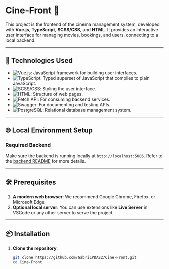 # Cine-Front 🎥
This project is the frontend of the cinema management system, developed with **Vue.js**, **TypeScript**, **SCSS/CSS**, and **HTML**. It provides an interactive user interface for managing movies, bookings, and users, connecting to a local backend.

---

## 🚀 Technologies Used

- ![Vue.js](https://img.shields.io/badge/-Vue.js-4FC08D?logo=vue.js&logoColor=white): JavaScript framework for building user interfaces.
- ![TypeScript](https://img.shields.io/badge/-TypeScript-007ACC?logo=typescript&logoColor=white): Typed superset of JavaScript that compiles to plain JavaScript.
- ![SCSS/CSS](https://img.shields.io/badge/-SCSS/CSS-CC6699?logo=sass&logoColor=white): Styling the user interface.
- ![HTML](https://img.shields.io/badge/-HTML-E34F26?logo=html5&logoColor=white): Structure of web pages.
- ![Fetch API](https://img.shields.io/badge/-Fetch%20API-007ACC?logo=javascript&logoColor=white): For consuming backend services.
- ![Swagger](https://img.shields.io/badge/-Swagger-85EA2D?logo=swagger&logoColor=black): For documenting and testing APIs.
- ![PostgreSQL](https://img.shields.io/badge/-PostgreSQL-336791?logo=postgresql&logoColor=white): Relational database management system.

---

## 🌐 Local Environment Setup

### Required Backend

Make sure the backend is running locally at `http://localhost:5006`. Refer to the [backend README](https://github.com/GabriLPDA22/Cine-Back) for more details.

---

## 🛠️ Prerequisites

1. **A modern web browser**: We recommend Google Chrome, Firefox, or Microsoft Edge.
2. **Optional local server**: You can use extensions like **Live Server** in VSCode or any other server to serve the project.

---

## 📦 Installation

1. **Clone the repository**:

   ```bash
   git clone https://github.com/GabriLPDA22/Cine-Front.git
   cd Cine-Front
   ```

